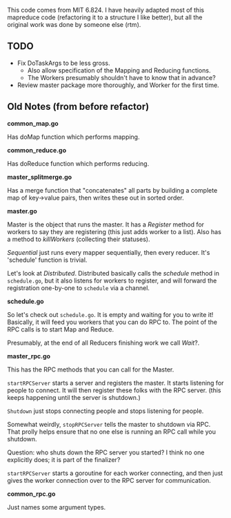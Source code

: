 This code comes from MIT 6.824. I have heavily adapted most of this
mapreduce code (refactoring it to a structure I like better), but all
the original work was done by someone else (rtm).

## TODO

* Fix DoTaskArgs to be less gross.
  * Also allow specification of the Mapping and Reducing functions.
  * The Workers presumably shouldn't have to know that in advance?
* Review master package more thoroughly, and Worker for the first time.

## Old Notes (from before refactor)

**common_map.go**

Has doMap function which performs mapping.

**common_reduce.go**

Has doReduce function which performs reducing.

**master_splitmerge.go**

Has a merge function that "concatenates" all parts by building a
complete map of key->value pairs, then writes these out in sorted order.

**master.go**

Master is the object that runs the master. It has a *Register* method
for workers to say they are registering (this just adds worker to a
list). Also has a method to *killWorkers* (collecting their statuses).

*Sequential* just runs every mapper sequentially, then every reducer.
It's 'schedule' function is trivial.

Let's look at *Distributed*. Distributed basically calls the *schedule*
method in `schedule.go`, but it also listens for workers to register,
and will forward the registration one-by-one to `schedule` via a
channel.

**schedule.go**

So let's check out `schedule.go`. It is empty and waiting for you to
write it! Basically, it will feed you workers that you can do RPC to.
The point of the RPC calls is to start Map and Reduce.

Presumably, at the end of all Reducers finishing work we call *Wait*?.

**master_rpc.go**

This has the RPC methods that you can call for the Master.

`startRPCServer` starts a server and registers the master. It starts
listening for people to connect. It will then register these folks with
the RPC server. (this keeps happening until the server is shutdown.)

`Shutdown` just stops connecting people and stops listening for people.

Somewhat weirdly, `stopRPCServer` tells the master to shutdown via RPC.
That prolly helps ensure that no one else is running an RPC call while
you shutdown.

Question: who shuts down the RPC server you started? I think no one
explicitly does; it is part of the finalizer?

`startRPCServer` starts a goroutine for each worker connecting, and then
just gives the worker connection over to the RPC server for
communication.

**common_rpc.go**

Just names some argument types.
